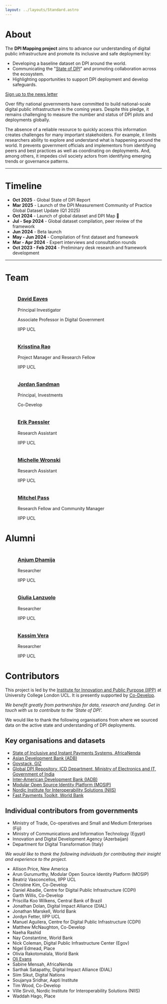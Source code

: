 ```yaml
---
layout: ../layouts/Standard.astro
---
```


# About

The **DPI Mapping project** aims to advance our understanding of digital public infrastructure and promote its inclusive and safe deployment by:

- Developing a baseline dataset on DPI around the world.
- Communicating the "[State of DPI](/global-state-of-dpi/)" and promoting collaboration across the ecosystem.
- Highlighting opportunities to support DPI deployment and develop safeguards.

<div class="text-center py-4">
  <a href="https://forms.gle/dhoXGR9M6fVAoDKt7" class="button-blue">
    Sign up to the news letter
  </a>
</div>

Over fifty national governments have committed to build national-scale digital public infrastructure in the coming years. Despite this pledge, it remains challenging to measure the number and status of DPI pilots and deployments globally. 

The absence of a reliable resource to quickly access this information creates challenges for many important stakeholders. For example, it limits researchers ability to explore and understand what is happening around the world. It prevents government officials and implementors from identifying peers and best practices as well as coordinating on deployments. And, among others, it impedes civil society actors from identifying emerging trends or governance patterns. 

---

# Timeline

- **Oct 2025** - Global State of DPI Report
- **Mar 2025** - Launch of the DPI Measurement Community of Practice Global Dataset Update (Q1 2025)
- **Oct 2024** - Launch of global dataset and DPI Map 🚀
- **Jul - Sep 2024** - Global dataset compilation, peer review of the framework
- **Jun 2024** - Beta launch
- **May - Jun 2024** - Compilation of first dataset and framework
- **Mar - Apr 2024** - Expert interviews and consultation rounds
- **Oct 2023 - Feb 2024** - Preliminary desk research and framework development


---

# Team

<div class="grid gap-3 grid-cols-2 md:grid-cols-3 lg:grid-cols-6 lg:-mx-30 content-start">

<figure>
  <img src="/about/_david.jpg" alt="" />
  <figcaption>

  ### [David Eaves](https://profiles.ucl.ac.uk/89749-david-eaves)

  Principal Investigator

  Associate Professor in Digital Government

  IIPP UCL

  </figcaption>
</figure>


<figure>
  <img src="/about/_krisstina.jpg" alt="" />
  <figcaption>

### [Krisstina Rao](https://de.linkedin.com/in/krisstina-rao)

Project Manager and Research Fellow

IIPP UCL

  </figcaption>
</figure>


<figure>
  <img src="/about/_jordan.jpg" alt="" />
  <figcaption>

### [Jordan Sandman](https://www.codevelop.fund/team)

Principal, Investments

Co-Develop

  </figcaption>
</figure>


<figure>
  <img src="/about/_erik.jpg" alt="" />
  <figcaption>

### [Erik Paessler](https://www.linkedin.com/in/erik-paessler/)

Research Assistant

IIPP UCL

  </figcaption>
</figure>


<figure>
  <img src="/about/_michelle.jpg" alt="" />
  <figcaption>

### [Michelle Wronski](https://www.linkedin.com/in/michelle-wronski-464006164/)

Research Assistant

IIPP UCL

  </figcaption>
</figure>


<figure>
  <img src="/about/_mitchel.jpg" alt="" />
  <figcaption>

### [Mitchel Pass](https://www.linkedin.com/in/mitch-alexander-52524b159/)

Research Fellow and Community Manager

IIPP UCL

  </figcaption>
</figure>


</div>


# Alumni

<div class="grid gap-3 grid-cols-2 md:grid-cols-3 lg:grid-cols-6 lg:-mx-30 content-start">

<figure>
  <img src="/about/_anjum.jpg" alt="" />
  <figcaption>

### [Anjum Dhamija](https://www.linkedin.com/in/anjum-dhamija/)

Researcher

IIPP UCL

  </figcaption>
</figure>


<figure>
  <img src="/about/_giulia.jpg" alt="" />
  <figcaption>

### [Giulia Lanzuolo](https://www.linkedin.com/in/giulialanzuolo/)

Researcher

IIPP UCL

  </figcaption>
</figure>


<figure>
  <img src="/about/_kassim.jpg" alt="" />
  <figcaption>

### [Kassim Vera](https://www.linkedin.com/in/kassimvera/)

Researcher

IIPP UCL

  </figcaption>
</figure>

</div>


# Contributors

This project is led by the [Institute for Innovation and Public Purpose (IIPP)](https://www.ucl.ac.uk/bartlett/public-purpose/ucl-institute-innovation-and-public-purpose) at University College London UCL. It is presently supported by [Co-Develop](https://www.codevelop.fund/).

_We benefit greatly from partnerships for data, research and funding. Get in touch with us to contribute to the ‘State of DPI’._

We would like to thank the following organisations from where we sourced data on the active state and understanding of DPI deployments.

## Key organisations and datasets

- [State of Inclusive and Instant Payments Systems, AfricaNenda](https://www.africanenda.org/en/siips2023)
- [Asian Development Bank (ADB)](https://www.adb.org/)
- [Govstack, GIZ](https://www.govstack.global/)
- [Global DPI Repository, ICD Department, Ministry of Electronics and IT, Government of India](https://www.dpi.global/home)
- [Inter-American Development Bank (IADB)](https://www.iadb.org/en)
- [Modular Open Source Identity Platform (MOSIP)](https://www.mosip.io/)
- [Nordic Institute for Interoperability Solutions (NIIS)](https://www.niis.org/)
- [Fast Payments Toolkit, World Bank](https://fastpayments.worldbank.org/)

## Individual contributors from governments

- Ministry of Trade, Co-operatives and Small and Medium Enterprises (Fiji)
- Ministry of Communications and Information Technology (Egypt)
- Innovation and Digital Development Agency (Azerbaijan)
- Department for Digital Transformation (Italy)

_We would like to thank the following individuals for contributing their insight and experience to the project._

- Allison Price, New America
- Arun Gurumurthy, Modular Open Source Identity Platform (MOSIP)
- Beatriz Vasconcellos, IIPP UCL
- Christine Kim, Co-Develop
- Daniel Abadie, Centre for Digital Public Infrastructure (CDPI)
- Garth Willis, Co-Develop
- Priscilla Koo Wilkens, Central Bank of Brazil
- Jonathan Dolan, Digital Impact Alliance (DIAL)
- Jonathan Marskell, World Bank
- Jordyn Fetter, IIPP UCL
- Manuel Aguilera, Centre for Digital Public Infrastructure (CDPI)
- Matthew McNaughton, Co-Develop
- Naeha Rashid
- Nay Constantine, World Bank
- Nick Coleman, Digital Public Infrastructure Center (Egov)
- Nigel Edmead, Place
- Olivia Rakotomalala, World Bank
- [Oli Evans](https://oli.zilla.org.uk)
- Sabine Mensah, AfricaNenda
- Sarthak Satapathy, Digital Impact Alliance (DIAL)
- Siim Sikut, Digital Nations
- Soujanya Sridhar, Aapti Institute
- Tim Wood, Co-Develop
- Ville Sirviö, Nordic Institute for Interoperability Solutions (NIIS)
- Waddah Hago, Place


